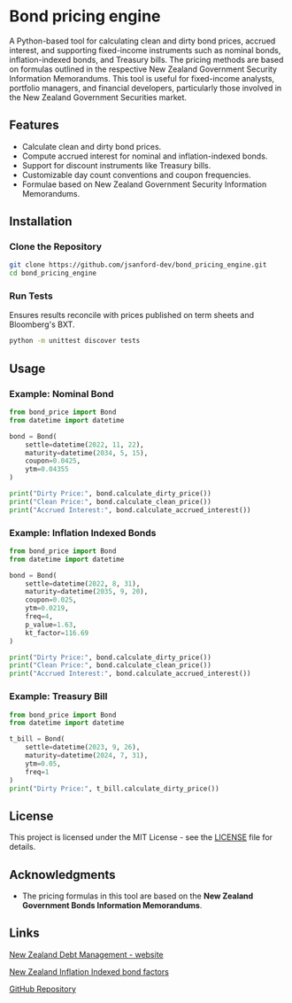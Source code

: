 # Bond pricing engine
A Python-based tool for calculating clean and dirty bond prices, accrued interest, and supporting fixed-income instruments such as nominal bonds, inflation-indexed bonds, and Treasury bills. The pricing methods are based on formulas outlined in the respective New Zealand Government Security Information Memorandums. This tool is useful for fixed-income analysts, portfolio managers, and financial developers, particularly those involved in the New Zealand Government Securities market.

## Features
- Calculate clean and dirty bond prices.
- Compute accrued interest for nominal and inflation-indexed bonds.
- Support for discount instruments like Treasury bills.
- Customizable day count conventions and coupon frequencies.
- Formulae based on New Zealand Government Security Information Memorandums.

## Installation

### Clone the Repository
```bash
git clone https://github.com/jsanford-dev/bond_pricing_engine.git
cd bond_pricing_engine
```

### Run Tests
Ensures results reconcile with prices published on term sheets and Bloomberg's BXT<Go>.
```bash
python -m unittest discover tests
```

## Usage

### Example: Nominal Bond
```python
from bond_price import Bond
from datetime import datetime

bond = Bond(
    settle=datetime(2022, 11, 22),
    maturity=datetime(2034, 5, 15),
    coupon=0.0425,
    ytm=0.04355
)

print("Dirty Price:", bond.calculate_dirty_price())
print("Clean Price:", bond.calculate_clean_price())
print("Accrued Interest:", bond.calculate_accrued_interest())
```

### Example: Inflation Indexed Bonds
```python
from bond_price import Bond
from datetime import datetime

bond = Bond(
    settle=datetime(2022, 8, 31),
    maturity=datetime(2035, 9, 20),
    coupon=0.025,
    ytm=0.0219,
    freq=4,
    p_value=1.63,
    kt_factor=116.69
)

print("Dirty Price:", bond.calculate_dirty_price())
print("Clean Price:", bond.calculate_clean_price())
print("Accrued Interest:", bond.calculate_accrued_interest())
```

### Example: Treasury Bill
```python
from bond_price import Bond
from datetime import datetime

t_bill = Bond(
    settle=datetime(2023, 9, 26),
    maturity=datetime(2024, 7, 31),
    ytm=0.05,
    freq=1
)
print("Dirty Price:", t_bill.calculate_dirty_price())
```

## License
This project is licensed under the MIT License - see the [LICENSE](LICENSE) file for details.

## Acknowledgments
- The pricing formulas in this tool are based on the **New Zealand Government Bonds Information Memorandums**.

## Links
[New Zealand Debt Management - website](https://debtmanagement.treasury.govt.nz/)

[New Zealand Inflation Indexed bond factors](https://debtmanagement.treasury.govt.nz/investor-resources/data)

[GitHub Repository](https://github.com/jsanford-dev/bond_pricing_engine)
